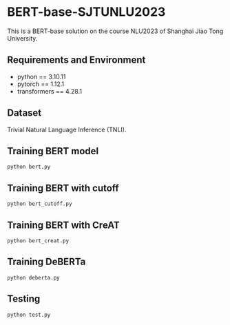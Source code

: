 # BERT-base-SJTUNLU2023
This is a BERT-base solution on the course NLU2023 of Shanghai Jiao Tong University.

## Requirements and Environment
- python == 3.10.11
- pytorch == 1.12.1
- transformers == 4.28.1

## Dataset
Trivial Natural Language Inference (TNLI).

## Training BERT model
```
python bert.py
```
## Training BERT with cutoff
```
python bert_cutoff.py
```
## Training BERT with CreAT
```
python bert_creat.py
```
## Training DeBERTa
```
python deberta.py
```

## Testing
```
python test.py
```
